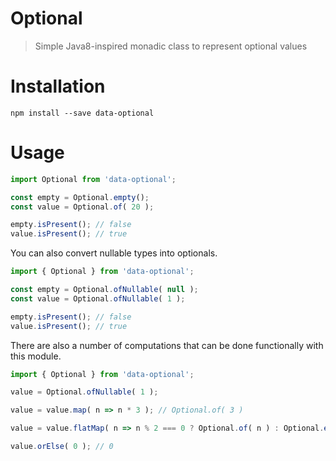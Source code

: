 # Optional

> Simple Java8-inspired monadic class to represent optional values

# Installation
```shell
npm install --save data-optional
```

# Usage
```typescript
import Optional from 'data-optional';

const empty = Optional.empty();
const value = Optional.of( 20 );

empty.isPresent(); // false
value.isPresent(); // true
```

You can also convert nullable types into optionals.
```typescript
import { Optional } from 'data-optional';

const empty = Optional.ofNullable( null );
const value = Optional.ofNullable( 1 );

empty.isPresent(); // false
value.isPresent(); // true
```

There are also a number of computations that can be done functionally with this module.
```typescript
import { Optional } from 'data-optional';

value = Optional.ofNullable( 1 );

value = value.map( n => n * 3 ); // Optional.of( 3 )

value = value.flatMap( n => n % 2 === 0 ? Optional.of( n ) : Optional.empty() ); // Optional.empty()

value.orElse( 0 ); // 0
```